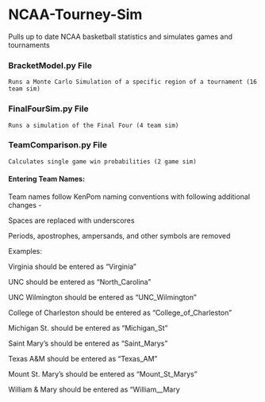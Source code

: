 # NCAA-Tourney-Sim
Pulls up to date NCAA basketball statistics and simulates games and tournaments

### BracketModel.py File
    Runs a Monte Carlo Simulation of a specific region of a tournament (16 team sim) 

### FinalFourSim.py File
    Runs a simulation of the Final Four (4 team sim)
    
### TeamComparison.py File
    Calculates single game win probabilities (2 game sim)
    
#### Entering Team Names:
  Team names follow KenPom naming conventions with following additional changes -
  
  Spaces are replaced with underscores
  
  Periods, apostrophes, ampersands, and other symbols are removed
      
  Examples:
  
  Virginia should be entered as “Virginia”
  
  UNC should be entered as “North_Carolina”
  
  UNC Wilmington should be entered as “UNC_Wilmington”
  
  College of Charleston should be entered as “College_of_Charleston”
  
  Michigan St. should be entered as “Michigan_St”
  
  Saint Mary’s should be entered as “Saint_Marys”
  
  Texas A&M should be entered as “Texas_AM”
  
  Mount St. Mary’s should be entered as “Mount_St_Marys”
  
  William & Mary should be entered as “William__Mary
